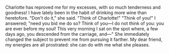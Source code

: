 Charlotte has reproved me for my excesses, with so much tenderness and goodness! I have lately been in the habit of drinking more wine than heretofore. "Don't do it," she said. "Think of Charlotte!" "Think of you!" I answered; "need you bid me do so? Think of you—I do not think of you: you are ever before my soul! This very morning I sat on the spot where, a few days ago, you descended from the carriage, and—" She immediately changed the subject to prevent me from pursuing it farther. My dear friend, my energies are all prostrated: she can do with me what she pleases.